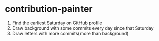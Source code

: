 # contribution-painter

1. Find the earliest Saturday on GitHub profile
2. Draw background with some commits every day since that Saturday
3. Draw letters with more commits(more than background)
